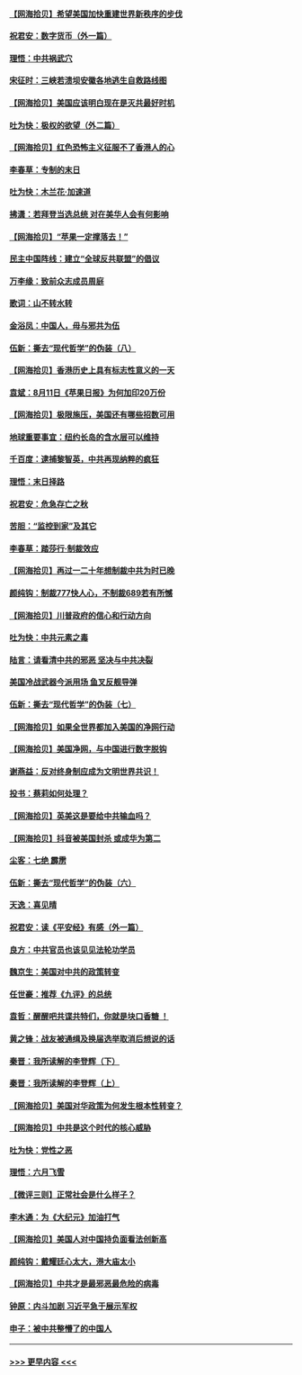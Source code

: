 #### [【网海拾贝】希望美国加快重建世界新秩序的步伐](../pages/nsc993/n12334224.md?t=08161202) 
#### [祝君安：数字货币（外一篇）](../pages/nsc993/n12334186.md?t=08161202) 
#### [理悟：中共祸武穴](../pages/nsc993/n12333962.md?t=08161202) 
#### [宋征时：三峡若溃坝安徽各地逃生自救路线图](../pages/nsc993/n12332450.md?t=08161202) 
#### [【网海拾贝】美国应该明白现在是灭共最好时机](../pages/nsc993/n12332313.md?t=08161202) 
#### [吐为快：极权的欲望（外二篇）](../pages/nsc993/n12332089.md?t=08161202) 
#### [【网海拾贝】红色恐怖主义征服不了香港人的心](../pages/nsc993/n12329296.md?t=08161202) 
#### [李春草：专制的末日](../pages/nsc993/n12329079.md?t=08161202) 
#### [吐为快：木兰花‧加速道](../pages/nsc993/n12327366.md?t=08161202) 
#### [拂潇：若拜登当选总统 对在美华人会有何影响](../pages/nsc993/n12295996.md?t=08161202) 
#### [【网海拾贝】“苹果一定撑落去！”](../pages/nsc993/n12326784.md?t=08161202) 
#### [民主中国阵线：建立“全球反共联盟”的倡议](../pages/nsc993/n12324177.md?t=08161202) 
#### [万李缘：致前众志成员周庭](../pages/nsc993/n12324635.md?t=08161202) 
#### [歌词：山不转水转](../pages/nsc993/n12324599.md?t=08161202) 
#### [金浴凤：中国人，毋与邪共为伍](../pages/nsc993/n12324257.md?t=08161202) 
#### [伍新：撕去“现代哲学”的伪装（八）](../pages/nsc993/n12324188.md?t=08161202) 
#### [【网海拾贝】香港历史上具有标志性意义的一天](../pages/nsc993/n12324021.md?t=08161202) 
#### [袁斌：8月11日《苹果日报》为何加印20万份](../pages/nsc993/n12323955.md?t=08161202) 
#### [【网海拾贝】极限施压，美国还有哪些招数可用](../pages/nsc993/n12322512.md?t=08161202) 
#### [地球重要事宜：纽约长岛的含水层可以维持](../pages/nsc993/n12321844.md?t=08161202) 
#### [千百度：逮捕黎智英，中共再现纳粹的疯狂](../pages/nsc993/n12321777.md?t=08161202) 
#### [理悟：末日择路](../pages/nsc993/n12320812.md?t=08161202) 
#### [祝君安：危急存亡之秋](../pages/nsc993/n12320795.md?t=08161202) 
#### [苦胆：“监控到家”及其它](../pages/nsc993/n12320751.md?t=08161202) 
#### [李春草：踏莎行·制裁效应](../pages/nsc993/n12318290.md?t=08161202) 
#### [【网海拾贝】再过一二十年想制裁中共为时已晚](../pages/nsc993/n12318195.md?t=08161202) 
#### [颜纯钩：制裁777快人心，不制裁689若有所憾](../pages/nsc993/n12316912.md?t=08161202) 
#### [【网海拾贝】川普政府的信心和行动方向](../pages/nsc993/n12316673.md?t=08161202) 
#### [吐为快：中共元素之毒](../pages/nsc993/n12316547.md?t=08161202) 
#### [陆言：请看清中共的邪恶 坚决与中共决裂](../pages/nsc993/n12315784.md?t=08161202) 
#### [美国冷战武器今派用场 鱼叉反舰导弹](../pages/nsc993/n12316258.md?t=08161202) 
#### [伍新：撕去“现代哲学”的伪装（七）](../pages/nsc993/n12315846.md?t=08161202) 
#### [【网海拾贝】如果全世界都加入美国的净网行动](../pages/nsc993/n12315588.md?t=08161202) 
#### [【网海拾贝】美国净网，与中国进行数字脱钩](../pages/nsc993/n12312813.md?t=08161202) 
#### [谢燕益：反对终身制应成为文明世界共识！](../pages/nsc993/n12310465.md?t=08161202) 
#### [投书：蔡莉如何处理？](../pages/nsc993/n12310224.md?t=08161202) 
#### [【网海拾贝】英美这是要给中共输血吗？](../pages/nsc993/n12307646.md?t=08161202) 
#### [【网海拾贝】抖音被美国封杀 或成华为第二](../pages/nsc993/n12305277.md?t=08161202) 
#### [尘客：七绝 霹雳](../pages/nsc993/n12304053.md?t=08161202) 
#### [伍新：撕去“现代哲学”的伪装（六）](../pages/nsc993/n12303243.md?t=08161202) 
#### [天逸：喜见晴](../pages/nsc993/n12303226.md?t=08161202) 
#### [祝君安：读《平安经》有感（外一篇）](../pages/nsc993/n12303170.md?t=08161202) 
#### [良方：中共官员也该见见法轮功学员](../pages/nsc993/n12302985.md?t=08161202) 
#### [魏京生：美国对中共的政策转变](../pages/nsc993/n12302929.md?t=08161202) 
#### [任世豪：推荐《九评》的总统](../pages/nsc993/n12302838.md?t=08161202) 
#### [袁哲：醒醒吧共谍共特们，你就是块口香糖 ！](../pages/nsc993/n12302678.md?t=08161202) 
#### [黄之锋：战友被通缉及换届选举取消后想说的话](../pages/nsc993/n12302681.md?t=08161202) 
#### [秦晋：我所读解的李登辉（下）](../pages/nsc993/n12302171.md?t=08161202) 
#### [秦晋：我所读解的李登辉（上）](../pages/nsc993/n12301979.md?t=08161202) 
#### [【网海拾贝】美国对华政策为何发生根本性转变？](../pages/nsc993/n12302091.md?t=08161202) 
#### [【网海拾贝】中共是这个时代的核心威胁](../pages/nsc993/n12300541.md?t=08161202) 
#### [吐为快：党性之恶](../pages/nsc993/n12300263.md?t=08161202) 
#### [理悟：六月飞雪](../pages/nsc993/n12300243.md?t=08161202) 
#### [【微评三则】正常社会是什么样子？](../pages/nsc993/n12300228.md?t=08161202) 
#### [李木通：为《大纪元》加油打气](../pages/nsc993/n12280363.md?t=08161202) 
#### [【网海拾贝】美国人对中国持负面看法创新高](../pages/nsc993/n12298720.md?t=08161202) 
#### [颜纯钩：戴耀廷心太大，港大庙太小](../pages/nsc993/n12297682.md?t=08161202) 
#### [【网海拾贝】中共才是最邪恶最危险的病毒](../pages/nsc993/n12296470.md?t=08161202) 
#### [钟原：内斗加剧 习近平急于展示军权](../pages/nsc993/n12292544.md?t=08161202) 
#### [申子：被中共整懵了的中国人](../pages/nsc993/n12291389.md?t=08161202) 

----
#### [ >>> 更早内容 <<< ](../indexes/nsc993-earlier.md)
